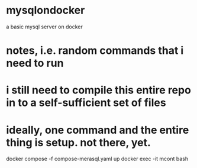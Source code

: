 # mysqlondocker
a basic mysql server on docker

# notes, i.e. random commands that i need to run
# i still need to compile this entire repo in to a self-sufficient set of files
# ideally, one command and the entire thing is setup. not there, yet.

docker compose -f compose-merasql.yaml up
docker exec -it mcont bash
